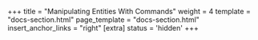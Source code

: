 +++
title = "Manipulating Entities With Commands"
weight = 4
template = "docs-section.html"
page_template = "docs-section.html"
insert_anchor_links = "right"
[extra]
status = 'hidden'
+++
